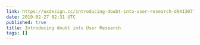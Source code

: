 ```yaml
---
link: https://uxdesign.cc/introducing-doubt-into-user-research-d94130778175
date: 2019-02-27 02:31 UTC
published: true
title: Introducing doubt into User Research
tags: []
---
```



